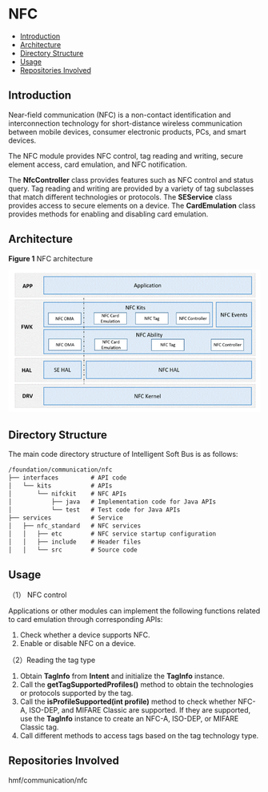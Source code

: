 # NFC<a name="EN-US_TOPIC_0000001133207781"></a>

-   [Introduction](#section13587125816351)
-   [Architecture](#section13587185873516)
-   [Directory Structure](#section161941989596)
-   [Usage](#section1312121216216)
-   [Repositories Involved](#section1371113476307)

## Introduction<a name="section13587125816351"></a>

Near-field communication \(NFC\) is a non-contact identification and interconnection technology for short-distance wireless communication between mobile devices, consumer electronic products, PCs, and smart devices.

The NFC module provides NFC control, tag reading and writing, secure element access, card emulation, and NFC notification.

The  **NfcController**  class provides features such as NFC control and status query. Tag reading and writing are provided by a variety of tag subclasses that match different technologies or protocols. The  **SEService**  class provides access to secure elements on a device. The  **CardEmulation**  class provides methods for enabling and disabling card emulation.

## Architecture<a name="section13587185873516"></a>

**Figure  1**  NFC architecture<a name="fig4460722185514"></a>  


![](figures/en-us_image_0000001086731550.gif)

## Directory Structure<a name="section161941989596"></a>

The main code directory structure of Intelligent Soft Bus is as follows:

```
/foundation/communication/nfc
├── interfaces         # API code
│   └── kits           # APIs
│       └── nifckit    # NFC APIs
│           ├── java   # Implementation code for Java APIs
│           └── test   # Test code for Java APIs
├── services           # Service
│   ├── nfc_standard   # NFC services
│   │   ├── etc        # NFC service startup configuration
│   │   ├── include    # Header files
│   │   └── src        # Source code

```

## Usage<a name="section1312121216216"></a>

（1） NFC control

Applications or other modules can implement the following functions related to card emulation through corresponding APIs:

1.  Check whether a device supports NFC.
2.  Enable or disable NFC on a device.

（2）Reading the tag type

1.  Obtain  **TagInfo**  from  **Intent**  and initialize the  **TagInfo**  instance.
2.  Call the  **getTagSupportedProfiles\(\)**  method to obtain the technologies or protocols supported by the tag.
3.  Call the  **isProfileSupported\(int profile\)**  method to check whether NFC-A, ISO-DEP, and MIFARE Classic are supported. If they are supported, use the  **TagInfo**  instance to create an NFC-A, ISO-DEP, or MIFARE Classic tag.
4.  Call different methods to access tags based on the tag technology type.


## Repositories Involved<a name="section1371113476307"></a>

hmf/communication/nfc

